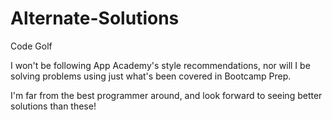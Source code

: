 # Alternate-Solutions
Code Golf

I won't be following App Academy's style recommendations, nor will I be solving problems using just what's been covered in Bootcamp Prep.

I'm far from the best programmer around, and look forward to seeing better solutions than these!
